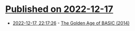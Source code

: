 # [Published on 2022-12-17](index.md)

* [2022-12-17, 22:17:26](https://news.ycombinator.com/item?id=34032861) - [The Golden Age of BASIC (2014)](https://spectrum.ieee.org/the-golden-age-of-basic)
